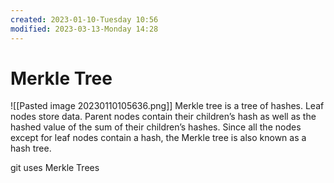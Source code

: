 ```yaml
---
created: 2023-01-10-Tuesday 10:56
modified: 2023-03-13-Monday 14:28
---
```


# Merkle Tree

![[Pasted image 20230110105636.png]]
Merkle tree is a tree of hashes. Leaf nodes store data. Parent nodes contain their children’s hash as well as the hashed value of the sum of their children’s hashes. Since all the nodes except for leaf nodes contain a hash, the Merkle tree is also known as a hash tree.

git uses Merkle Trees
